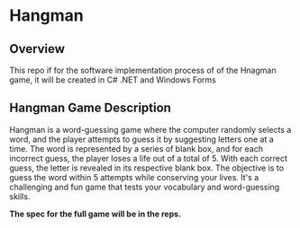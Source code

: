 # Hangman

## Overview
This repo if for the software implementation process of of the Hnagman game, it will be created in C# .NET and Windows Forms

## Hangman Game Description
Hangman is a word-guessing game where the computer randomly selects a word, and the player attempts to guess it by suggesting letters one at a time. The word is represented by a series of blank box, and for each incorrect guess, the player loses a life out of a total of 5. With each correct guess, the letter is revealed in its respective blank box. The objective is to guess the word within 5 attempts while conserving your lives. It's a challenging and fun game that tests your vocabulary and word-guessing skills.

**The spec for the full game will be in the reps.**
